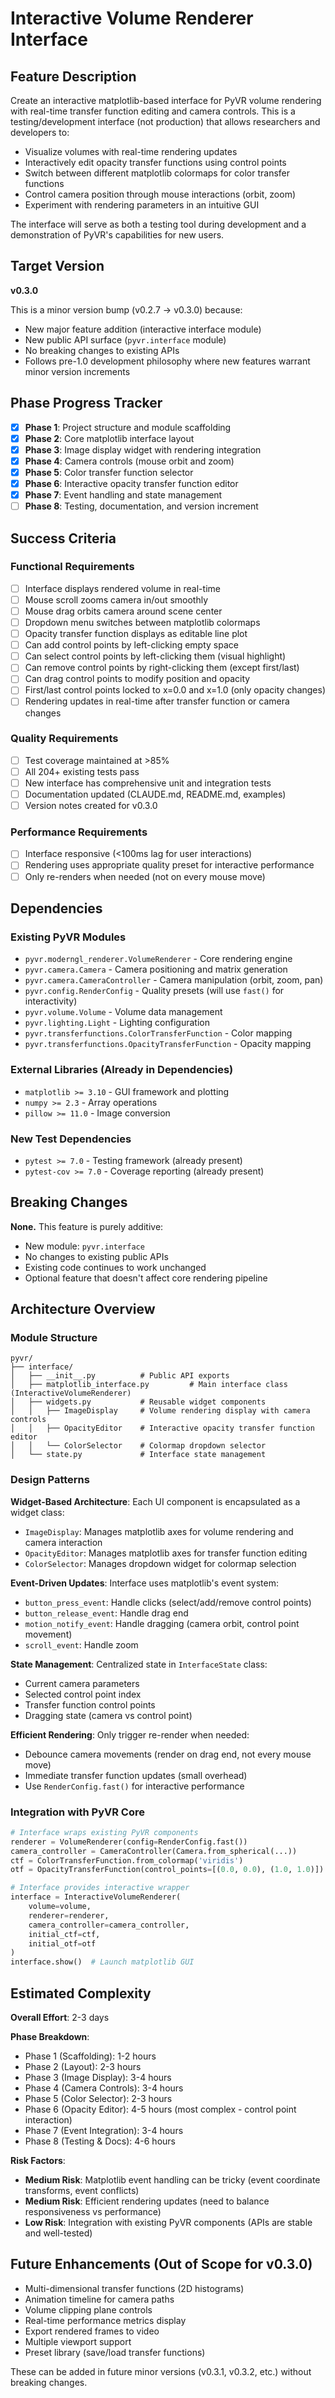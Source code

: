 # Interactive Volume Renderer Interface

## Feature Description

Create an interactive matplotlib-based interface for PyVR volume rendering with real-time transfer function editing and camera controls. This is a testing/development interface (not production) that allows researchers and developers to:

- Visualize volumes with real-time rendering updates
- Interactively edit opacity transfer functions using control points
- Switch between different matplotlib colormaps for color transfer functions
- Control camera position through mouse interactions (orbit, zoom)
- Experiment with rendering parameters in an intuitive GUI

The interface will serve as both a testing tool during development and a demonstration of PyVR's capabilities for new users.

## Target Version

**v0.3.0**

This is a minor version bump (v0.2.7 → v0.3.0) because:
- New major feature addition (interactive interface module)
- New public API surface (`pyvr.interface` module)
- No breaking changes to existing APIs
- Follows pre-1.0 development philosophy where new features warrant minor version increments

## Phase Progress Tracker

- [x] **Phase 1**: Project structure and module scaffolding
- [x] **Phase 2**: Core matplotlib interface layout
- [x] **Phase 3**: Image display widget with rendering integration
- [x] **Phase 4**: Camera controls (mouse orbit and zoom)
- [x] **Phase 5**: Color transfer function selector
- [x] **Phase 6**: Interactive opacity transfer function editor
- [x] **Phase 7**: Event handling and state management
- [ ] **Phase 8**: Testing, documentation, and version increment

## Success Criteria

### Functional Requirements
- [ ] Interface displays rendered volume in real-time
- [ ] Mouse scroll zooms camera in/out smoothly
- [ ] Mouse drag orbits camera around scene center
- [ ] Dropdown menu switches between matplotlib colormaps
- [ ] Opacity transfer function displays as editable line plot
- [ ] Can add control points by left-clicking empty space
- [ ] Can select control points by left-clicking them (visual highlight)
- [ ] Can remove control points by right-clicking them (except first/last)
- [ ] Can drag control points to modify position and opacity
- [ ] First/last control points locked to x=0.0 and x=1.0 (only opacity changes)
- [ ] Rendering updates in real-time after transfer function or camera changes

### Quality Requirements
- [ ] Test coverage maintained at >85%
- [ ] All 204+ existing tests pass
- [ ] New interface has comprehensive unit and integration tests
- [ ] Documentation updated (CLAUDE.md, README.md, examples)
- [ ] Version notes created for v0.3.0

### Performance Requirements
- [ ] Interface responsive (<100ms lag for user interactions)
- [ ] Rendering uses appropriate quality preset for interactive performance
- [ ] Only re-renders when needed (not on every mouse move)

## Dependencies

### Existing PyVR Modules
- `pyvr.moderngl_renderer.VolumeRenderer` - Core rendering engine
- `pyvr.camera.Camera` - Camera positioning and matrix generation
- `pyvr.camera.CameraController` - Camera manipulation (orbit, zoom, pan)
- `pyvr.config.RenderConfig` - Quality presets (will use `fast()` for interactivity)
- `pyvr.volume.Volume` - Volume data management
- `pyvr.lighting.Light` - Lighting configuration
- `pyvr.transferfunctions.ColorTransferFunction` - Color mapping
- `pyvr.transferfunctions.OpacityTransferFunction` - Opacity mapping

### External Libraries (Already in Dependencies)
- `matplotlib >= 3.10` - GUI framework and plotting
- `numpy >= 2.3` - Array operations
- `pillow >= 11.0` - Image conversion

### New Test Dependencies
- `pytest >= 7.0` - Testing framework (already present)
- `pytest-cov >= 7.0` - Coverage reporting (already present)

## Breaking Changes

**None.** This feature is purely additive:
- New module: `pyvr.interface`
- No changes to existing public APIs
- Existing code continues to work unchanged
- Optional feature that doesn't affect core rendering pipeline

## Architecture Overview

### Module Structure
```
pyvr/
├── interface/
│   ├── __init__.py          # Public API exports
│   ├── matplotlib_interface.py         # Main interface class (InteractiveVolumeRenderer)
│   ├── widgets.py           # Reusable widget components
│   │   ├── ImageDisplay     # Volume rendering display with camera controls
│   │   ├── OpacityEditor    # Interactive opacity transfer function editor
│   │   └── ColorSelector    # Colormap dropdown selector
│   └── state.py             # Interface state management
```

### Design Patterns

**Widget-Based Architecture**: Each UI component is encapsulated as a widget class:
- `ImageDisplay`: Manages matplotlib axes for volume rendering and camera interaction
- `OpacityEditor`: Manages matplotlib axes for transfer function editing
- `ColorSelector`: Manages dropdown widget for colormap selection

**Event-Driven Updates**: Interface uses matplotlib's event system:
- `button_press_event`: Handle clicks (select/add/remove control points)
- `button_release_event`: Handle drag end
- `motion_notify_event`: Handle dragging (camera orbit, control point movement)
- `scroll_event`: Handle zoom

**State Management**: Centralized state in `InterfaceState` class:
- Current camera parameters
- Selected control point index
- Transfer function control points
- Dragging state (camera vs control point)

**Efficient Rendering**: Only trigger re-render when needed:
- Debounce camera movements (render on drag end, not every mouse move)
- Immediate transfer function updates (small overhead)
- Use `RenderConfig.fast()` for interactive performance

### Integration with PyVR Core

```python
# Interface wraps existing PyVR components
renderer = VolumeRenderer(config=RenderConfig.fast())
camera_controller = CameraController(Camera.from_spherical(...))
ctf = ColorTransferFunction.from_colormap('viridis')
otf = OpacityTransferFunction(control_points=[(0.0, 0.0), (1.0, 1.0)])

# Interface provides interactive wrapper
interface = InteractiveVolumeRenderer(
    volume=volume,
    renderer=renderer,
    camera_controller=camera_controller,
    initial_ctf=ctf,
    initial_otf=otf
)
interface.show()  # Launch matplotlib GUI
```

## Estimated Complexity

**Overall Effort**: 2-3 days

**Phase Breakdown**:
- Phase 1 (Scaffolding): 1-2 hours
- Phase 2 (Layout): 2-3 hours
- Phase 3 (Image Display): 3-4 hours
- Phase 4 (Camera Controls): 3-4 hours
- Phase 5 (Color Selector): 2-3 hours
- Phase 6 (Opacity Editor): 4-5 hours (most complex - control point interaction)
- Phase 7 (Event Integration): 3-4 hours
- Phase 8 (Testing & Docs): 4-6 hours

**Risk Factors**:
- **Medium Risk**: Matplotlib event handling can be tricky (event coordinate transforms, event conflicts)
- **Medium Risk**: Efficient rendering updates (need to balance responsiveness vs performance)
- **Low Risk**: Integration with existing PyVR components (APIs are stable and well-tested)

## Future Enhancements (Out of Scope for v0.3.0)

- Multi-dimensional transfer functions (2D histograms)
- Animation timeline for camera paths
- Volume clipping plane controls
- Real-time performance metrics display
- Export rendered frames to video
- Multiple viewport support
- Preset library (save/load transfer functions)

These can be added in future minor versions (v0.3.1, v0.3.2, etc.) without breaking changes.

